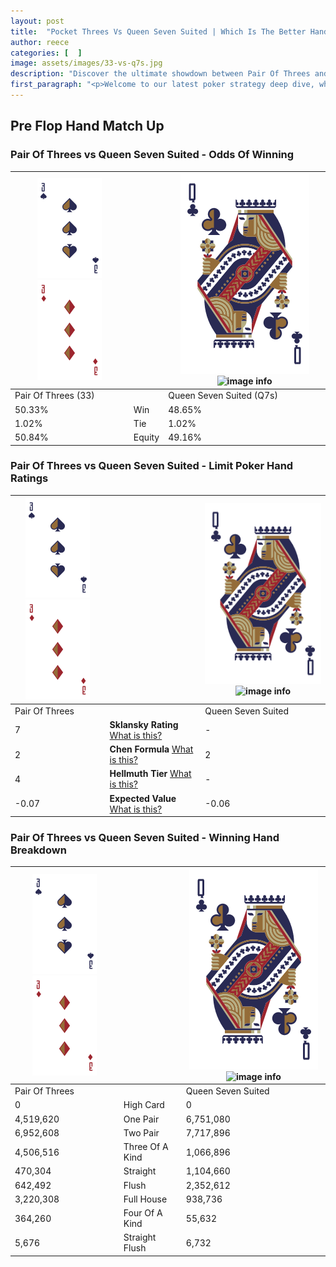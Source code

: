 ```yaml
---
layout: post
title:  "Pocket Threes Vs Queen Seven Suited | Which Is The Better Hand In Poker? A Complete Guide"
author: reece
categories: [  ]
image: assets/images/33-vs-q7s.jpg
description: "Discover the ultimate showdown between Pair Of Threes and Queen Seven Suited in poker! Uncover the odds, strategies, and scenarios where one hand triumphs over the other. Get ready to up your poker game with this thrilling analysis."
first_paragraph: "<p>Welcome to our latest poker strategy deep dive, where we're pitting two distinct hands against each other in a high-stakes showdown: Pair Of Threes vs Queen Seven Suited.</p><p>In the dynamic world of poker, every decision counts, and knowing which hand holds the upper hand is key to your success at the table.</p><p>In this article, we'll dissect these two hands, explore the scenarios where one dominates the other, and equip you with the knowledge to make strategic choices that can tip the odds in your favor.</p><p>Get ready to unravel the intriguing dynamics of these poker hands and elevate your game to new heights.</p>"
---
```




[comment]: # (sp0)

## Pre Flop Hand Match Up

<div class="table hand-ratings" markdown="1"> 



### Pair Of Threes vs Queen Seven Suited - Odds Of Winning


    
| ![image info](assets/images/hand1/3.png) ![image info](assets/images/hand1/3o.png) |  | ![image info](assets/images/hand2/Q.png) ![image info](assets/images/hand2/7s.png) |
| -------- | -------- | -------- |
| Pair Of Threes (33) |  | Queen Seven Suited (Q7s) |
| 50.33% | Win | 48.65% |
| 1.02% | Tie | 1.02% |
| 50.84% | Equity | 49.16% |




[comment]: # (sp1)



### Pair Of Threes vs Queen Seven Suited - Limit Poker Hand Ratings


    
| ![image info](assets/images/hand1/3.png) ![image info](assets/images/hand1/3o.png) |  | ![image info](assets/images/hand2/Q.png) ![image info](assets/images/hand2/7s.png) |
| -------- | -------- | -------- |
| Pair Of Threes |  | Queen Seven Suited |
| 7 | **Sklansky Rating** [What is this?](/sklansky-rating-explained) | - |
| 2 | **Chen Formula** [What is this?](/chen-formula-explained) | 2 |
| 4 | **Hellmuth Tier** [What is this?](/Hellmuth-tier-explained) | - |
| -0.07 | **Expected Value** [What is this?](/expected-value-explained) | -0.06 |




[comment]: # (sp2)



### Pair Of Threes vs Queen Seven Suited - Winning Hand Breakdown


    
| ![image info](assets/images/hand1/3.png) ![image info](assets/images/hand1/3o.png) |  | ![image info](assets/images/hand2/Q.png) ![image info](assets/images/hand2/7s.png) |
| -------- | -------- | -------- |
| Pair Of Threes |  | Queen Seven Suited |
| 0 | High Card | 0 |
| 4,519,620 | One Pair | 6,751,080 |
| 6,952,608 | Two Pair | 7,717,896 |
| 4,506,516 | Three Of A Kind | 1,066,896 |
| 470,304 | Straight | 1,104,660 |
| 642,492 | Flush | 2,352,612 |
| 3,220,308 | Full House | 938,736 |
| 364,260 | Four Of A Kind | 55,632 |
| 5,676 | Straight Flush | 6,732 |




[comment]: # (sp3)



</div>

[comment]: # (sp4)



[comment]: # (sp5)

